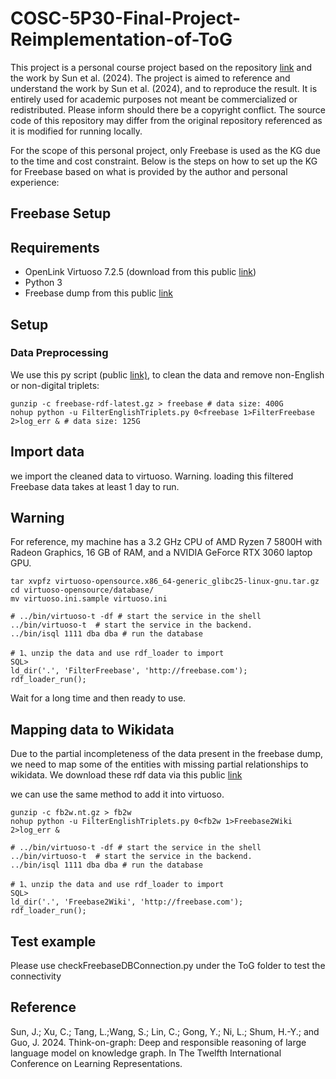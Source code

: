 # COSC-5P30-Final-Project-Reimplementation-of-ToG

This project is a personal course project based on the repository [link](https://github.com/IDEA-FinAI/ToG) and the work by Sun et al. (2024).
The project is aimed to reference and understand the work by Sun et al. (2024), and to reproduce the result. It is entirely used for academic purposes not meant be commercialized or redistributed. Please inform should there be a copyright conflict.
The source code of this repository may differ from the original repository referenced as it is modified for running locally.

For the scope of this personal project, only Freebase is used as the KG due to the time and cost constraint. Below is the steps on how to set up the KG for Freebase based on what is provided by the author and personal experience:

## Freebase Setup

## Requirements

- OpenLink Virtuoso 7.2.5 (download from this public [link](https://sourceforge.net/projects/virtuoso/files/virtuoso/))
- Python 3
- Freebase dump from this public [link](https://developers.google.com/freebase?hl=en)

## Setup

### Data Preprocessing

We use this py script (public [link)](https://github.com/lanyunshi/Multi-hopComplexKBQA/blob/master/code/FreebaseTool/FilterEnglishTriplets.py), to clean the data and remove non-English or non-digital triplets:

```shell
gunzip -c freebase-rdf-latest.gz > freebase # data size: 400G
nohup python -u FilterEnglishTriplets.py 0<freebase 1>FilterFreebase 2>log_err & # data size: 125G
```

## Import data

we import the cleaned data to virtuoso. Warning. loading this filtered Freebase data takes at least 1 day to run.

## Warning
For reference, my machine has a 3.2 GHz CPU of AMD Ryzen 7 5800H with Radeon Graphics, 16 GB of RAM, and a NVIDIA GeForce RTX 3060 laptop GPU.

```shell
tar xvpfz virtuoso-opensource.x86_64-generic_glibc25-linux-gnu.tar.gz
cd virtuoso-opensource/database/
mv virtuoso.ini.sample virtuoso.ini

# ../bin/virtuoso-t -df # start the service in the shell
../bin/virtuoso-t  # start the service in the backend.
../bin/isql 1111 dba dba # run the database

# 1、unzip the data and use rdf_loader to import
SQL>
ld_dir('.', 'FilterFreebase', 'http://freebase.com'); 
rdf_loader_run();
```

Wait for a long time and then ready to use.

## Mapping data to Wikidata

Due to the partial incompleteness of the data present in the freebase dump, we need to map some of the entities with missing partial relationships to wikidata. We download these rdf data via this public [link](https://developers.google.com/freebase?hl=en#freebase-wikidata-mappings)

we can use the same method to add it into virtuoso.

```shell
gunzip -c fb2w.nt.gz > fb2w
nohup python -u FilterEnglishTriplets.py 0<fb2w 1>Freebase2Wiki 2>log_err &
```

```shell
# ../bin/virtuoso-t -df # start the service in the shell
../bin/virtuoso-t  # start the service in the backend.
../bin/isql 1111 dba dba # run the database

# 1、unzip the data and use rdf_loader to import
SQL>
ld_dir('.', 'Freebase2Wiki', 'http://freebase.com');
rdf_loader_run();
```

## Test example
Please use checkFreebaseDBConnection.py under the ToG folder to test the connectivity
## 

## Reference
Sun, J.; Xu, C.; Tang, L.;Wang, S.; Lin, C.; Gong, Y.; Ni, L.;
Shum, H.-Y.; and Guo, J. 2024. Think-on-graph: Deep and
responsible reasoning of large language model on knowledge
graph. In The Twelfth International Conference on
Learning Representations.
